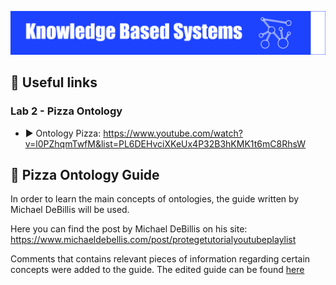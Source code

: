 <p align="left">
  <img 
    src="https://github.com/mariusstoica21/KBS_Lab/blob/main/images/cover.png"  
  >
</p>

## 🔗 Useful links

### Lab 2 - Pizza Ontology

- ▶️ Ontology Pizza: https://www.youtube.com/watch?v=l0PZhqmTwfM&list=PL6DEHvciXKeUx4P32B3hKMK1t6mC8RhsW

## 🔗 Pizza Ontology Guide

In order to learn the main concepts of ontologies, the guide written by Michael DeBillis will be used.

Here you can find the post by Michael DeBillis on his site: https://www.michaeldebellis.com/post/protegetutorialyoutubeplaylist

Comments that contains relevant pieces of information regarding certain concepts were added to the guide. The edited guide can be found [here](https://github.com/mariusstoica21/KBS_Lab/blob/main/files/Protege5_New_OWL_Pizza_Tutorial_V3.2.pdf)


